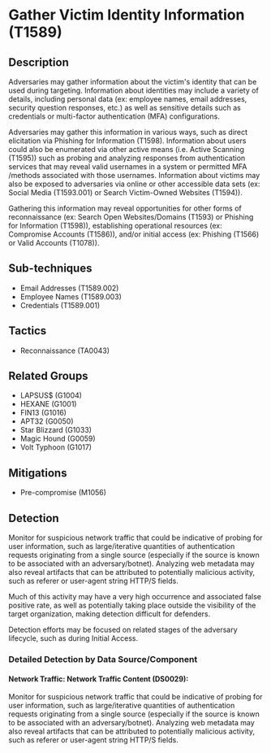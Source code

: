 # Gather Victim Identity Information (T1589)

## Description
Adversaries may gather information about the victim's identity that can be used during targeting. Information about identities may include a variety of details, including personal data (ex: employee names, email addresses, security question responses, etc.) as well as sensitive details such as credentials or multi-factor authentication (MFA) configurations.

Adversaries may gather this information in various ways, such as direct elicitation via Phishing for Information (T1598). Information about users could also be enumerated via other active means (i.e. Active Scanning (T1595)) such as probing and analyzing responses from authentication services that may reveal valid usernames in a system or permitted MFA /methods associated with those usernames. Information about victims may also be exposed to adversaries via online or other accessible data sets (ex: Social Media (T1593.001) or Search Victim-Owned Websites (T1594)).

Gathering this information may reveal opportunities for other forms of reconnaissance (ex: Search Open Websites/Domains (T1593) or Phishing for Information (T1598)), establishing operational resources (ex: Compromise Accounts (T1586)), and/or initial access (ex: Phishing (T1566) or Valid Accounts (T1078)).

## Sub-techniques
- Email Addresses (T1589.002)
- Employee Names (T1589.003)
- Credentials (T1589.001)

## Tactics
- Reconnaissance (TA0043)

## Related Groups
- LAPSUS$ (G1004)
- HEXANE (G1001)
- FIN13 (G1016)
- APT32 (G0050)
- Star Blizzard (G1033)
- Magic Hound (G0059)
- Volt Typhoon (G1017)

## Mitigations
- Pre-compromise (M1056)

## Detection
Monitor for suspicious network traffic that could be indicative of probing for user information, such as large/iterative quantities of authentication requests originating from a single source (especially if the source is known to be associated with an adversary/botnet). Analyzing web metadata may also reveal artifacts that can be attributed to potentially malicious activity, such as referer or user-agent string HTTP/S fields.

Much of this activity may have a very high occurrence and associated false positive rate, as well as potentially taking place outside the visibility of the target organization, making detection difficult for defenders.

Detection efforts may be focused on related stages of the adversary lifecycle, such as during Initial Access.

### Detailed Detection by Data Source/Component
#### Network Traffic: Network Traffic Content (DS0029): 
Monitor for suspicious network traffic that could be indicative of probing for user information, such as large/iterative quantities of authentication requests originating from a single source (especially if the source is known to be associated with an adversary/botnet). Analyzing web metadata may also reveal artifacts that can be attributed to potentially malicious activity, such as referer or user-agent string HTTP/S fields.


